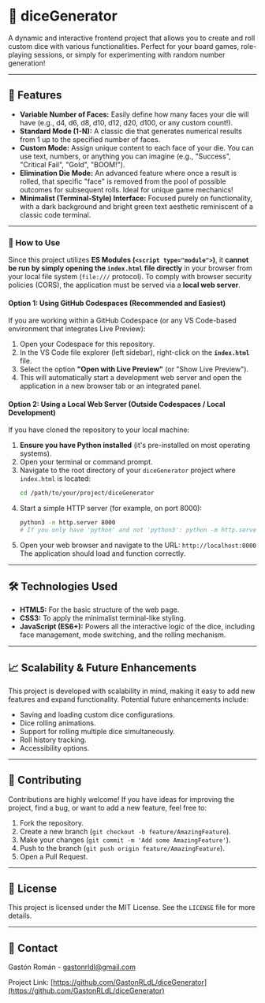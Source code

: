 # 🎲 diceGenerator

A dynamic and interactive frontend project that allows you to create and roll custom dice with various functionalities. Perfect for your board games, role-playing sessions, or simply for experimenting with random number generation!

---

## 🌟 Features

* **Variable Number of Faces:** Easily define how many faces your die will have (e.g., d4, d6, d8, d10, d12, d20, d100, or any custom count!).
* **Standard Mode (1-N):** A classic die that generates numerical results from 1 up to the specified number of faces.
* **Custom Mode:** Assign unique content to each face of your die. You can use text, numbers, or anything you can imagine (e.g., "Success", "Critical Fail", "Gold", "BOOM!").
* **Elimination Die Mode:** An advanced feature where once a result is rolled, that specific "face" is removed from the pool of possible outcomes for subsequent rolls. Ideal for unique game mechanics!
* **Minimalist (Terminal-Style) Interface:** Focused purely on functionality, with a dark background and bright green text aesthetic reminiscent of a classic code terminal.

---

### 🚀 How to Use

Since this project utilizes **ES Modules (`<script type="module">`)**, it **cannot be run by simply opening the `index.html` file directly** in your browser from your local file system (`file:///` protocol). To comply with browser security policies (CORS), the application must be served via a **local web server**.

#### Option 1: Using GitHub Codespaces (Recommended and Easiest)

If you are working within a GitHub Codespace (or any VS Code-based environment that integrates Live Preview):

1.  Open your Codespace for this repository.
2.  In the VS Code file explorer (left sidebar), right-click on the **`index.html`** file.
3.  Select the option **"Open with Live Preview"** (or "Show Live Preview").
4.  This will automatically start a development web server and open the application in a new browser tab or an integrated panel.

#### Option 2: Using a Local Web Server (Outside Codespaces / Local Development)

If you have cloned the repository to your local machine:

1.  **Ensure you have Python installed** (it's pre-installed on most operating systems).
2.  Open your terminal or command prompt.
3.  Navigate to the root directory of your `diceGenerator` project where `index.html` is located:
    ```bash
    cd /path/to/your/project/diceGenerator
    ```
4.  Start a simple HTTP server (for example, on port 8000):
    ```bash
    python3 -m http.server 8000
    # If you only have 'python' and not 'python3': python -m http.server 8000
    ```
5.  Open your web browser and navigate to the URL: `http://localhost:8000`
    The application should load and function correctly.

---

## 🛠️ Technologies Used

* **HTML5:** For the basic structure of the web page.
* **CSS3:** To apply the minimalist terminal-like styling.
* **JavaScript (ES6+):** Powers all the interactive logic of the dice, including face management, mode switching, and the rolling mechanism.

---

## 📈 Scalability & Future Enhancements

This project is developed with scalability in mind, making it easy to add new features and expand functionality. Potential future enhancements include:

* Saving and loading custom dice configurations.
* Dice rolling animations.
* Support for rolling multiple dice simultaneously.
* Roll history tracking.
* Accessibility options.

---

## 🤝 Contributing

Contributions are highly welcome! If you have ideas for improving the project, find a bug, or want to add a new feature, feel free to:

1.  Fork the repository.
2.  Create a new branch (`git checkout -b feature/AmazingFeature`).
3.  Make your changes (`git commit -m 'Add some AmazingFeature'`).
4.  Push to the branch (`git push origin feature/AmazingFeature`).
5.  Open a Pull Request.

---

## 📄 License

This project is licensed under the MIT License. See the `LICENSE` file for more details.

---

## 📧 Contact

Gastón Román - [gastonrldl@gmail.com](mailto:gastonrldl@gmail.com)

Project Link: [https://github.com/GastonRLdL/diceGenerator](https://github.com/GastonRLdL/diceGenerator)
